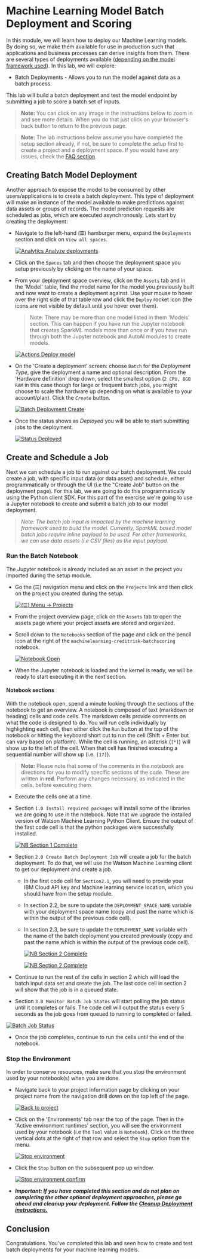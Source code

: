 # Machine Learning Model Batch Deployment and Scoring

In this module, we will learn how to deploy our Machine Learning models. By doing so, we make them available for use in production such that applications and business processes can derive insights from them. There are several types of deployments available ([depending on the model framework used](https://www.ibm.com/support/producthub/icpdata/docs/content/SSQNUZ_current/wsj/analyze-data/pm_service_supported_frameworks.html)). In this lab, we will explore:

* Batch Deployments - Allows you to run the model against data as a batch process.

This lab will build a batch deployment and test the model endpoint by submitting a job to score a batch set of inputs.

> **Note:** You can click on any image in the instructions below to zoom in and see more details. When you do that just click on your browser's back button to return to the previous page.

> **Note:** The lab instructions below assume you have completed the setup section already, if not, be sure to complete the setup first to create a project and a deployment space. If you would have any issues, check the [FAQ section](../faq/README.md).

## Creating Batch Model Deployment

Another approach to expose the model to be consumed by other users/applications is to create a batch deployment. This type of deployment will make an instance of the model available to make predictions against data assets or groups of records. The model prediction requests are scheduled as jobs, which are executed asynchronously. Lets start by creating the deployment:

* Navigate to the left-hand (☰) hamburger menu, expand the `Deployments` section and click on `View all spaces`.

    [![Analytics Analyze deployments](../images/navigation/menu-analytics-deployments.png)](../images/navigation/menu-analytics-deployments.png)

* Click on the `Spaces` tab and then choose the deployment space you setup previously by clicking on the name of your space.

* From your deployment space overview, click on the `Assets` tab and in the 'Model' table, find the model name for the model you previously built and now want to create a deployment against. Use your mouse to hover over the right side of that table row and click the `Deploy` rocket icon (the icons are not visible by default until you hover over them).

    > Note: There may be more than one model listed in them 'Models' section. This can happen if you have run the Jupyter notebook that creates SparkML models more than once or if you have run through both the Jupyter notebook and AutoAI modules to create models.

    [![Actions Deploy model](../images/deployment/deploy-autoai-model-icon.png)](../images/deployment/deploy-autoai-model-icon.png)

* On the 'Create a deployment' screen: choose `Batch` for the *Deployment Type*, give the deployment a name and optional description. From the 'Hardware definition' drop down, select the smallest option (`2 CPU, 8GB RAM` in this case though for large or frequent batch jobs, you might choose to scale the hardware up depending on what is available to your account/plan). Click the *`Create`* button.

    [![Batch Deployment Create](../images/deployment/deploy-batch-deployment.png)](../images/deployment/deploy-batch-deployment.png)

* Once the status shows as *Deployed* you will be able to start submitting jobs to the deployment.

    [![Status Deployed](../images/deployment/deploy-batch_dep_status.png)](../images/deployment/deploy-batch_dep_status.png)

## Create and Schedule a Job

Next we can schedule a job to run against our batch deployment. We could create a job, with specific input data (or data asset) and schedule, either programmatically or through the UI (i.e the "Create Job" button on the deployment page). For this lab, we are going to do this programmatically using the Python client SDK. For this part of the exercise we're going to use a Jupyter notebook to create and submit a batch job to our model deployment.

>*Note: The batch job input is impacted by the machine learning framework used to build the model. Currently, SparkML based model batch jobs require inline payload to be used. For other frameworks, we can use data assets (i.e CSV files) as the input payload.*

### Run the Batch Notebook

The Jupyter notebook is already included as an asset in the project you imported during the setup module.

* Go the (☰) navigation menu and click on the `Projects` link and then click on the project you created during the setup.

    [![(☰) Menu -> Projects](../images/navigation/menu-projects.png)](../images/navigation/menu-projects.png)

* From the project overview page, click on the `Assets` tab to open the assets page where your project assets are stored and organized.

* Scroll down to the `Notebooks` section of the page and click on the pencil icon at the right of the `machinelearning-creditrisk-batchscoring` notebook.

    [![Notebook Open](../images/deployment/deploy_batch_open_nb.png)](../images/deployment/deploy_batch_open_nb.png)

* When the Jupyter notebook is loaded and the kernel is ready, we will be ready to start executing it in the next section.

#### Notebook sections

With the notebook open, spend a minute looking through the sections of the notebook to get an overview. A notebook is composed of text (markdown or heading) cells and code cells. The markdown cells provide comments on what the code is designed to do. You will run cells individually by highlighting each cell, then either click the `Run` button at the top of the notebook or hitting the keyboard short cut to run the cell (Shift + Enter but can vary based on platform). While the cell is running, an asterisk (`[*]`) will show up to the left of the cell. When that cell has finished executing a sequential number will show up (i.e. `[17]`).

> **Note:** Please note that some of the comments in the notebook are directions for you to modify specific sections of the code. These are written in **red**. Perform any changes necessary, as indicated in the cells, before executing them.

* Execute the cells one at a time.

* Section `1.0 Install required packages` will install some of the libraries we are going to use in the notebook. Note that we upgrade the installed version of Watson Machine Learning Python Client. Ensure the output of the first code cell is that the python packages were successfully installed.

    [![NB Section 1 Complete](../images/deployment/deploy-batchnb-packageinstall.png)](../images/deployment/deploy-batchnb-packageinstall.png)

* Section `2.0 Create Batch Deployment Job` will create a job for the batch deployment. To do that, we will use the Watson Machine Learning client to get our deployment and create a job.

    * In the first code cell for `Section2.1`, you will need to provide your IBM Cloud API key and Machine learning service location, which you should have from the setup module.

    * In section 2.2, be sure to update the `DEPLOYMENT_SPACE_NAME` variable with your deployment space name (copy and past the name which is within the output of the previous code cell).

    * In section 2.3, be sure to update the `DEPLOYMENT_NAME` variable with the name of the batch deployment you created previously (copy and past the name which is within the output of the previous code cell).

        [![NB Section 2 Complete](../images/deployment/deploy-batchnb-dsname-set.png)](../images/deployment/deploy-batchnb-dsname-set.png)

        [![NB Section 2 Complete](../images/deployment/deploy-batchnb-depname-set.png)](../images/deployment/deploy-batchnb-depname-set.png)

* Continue to run the rest of the cells in section 2 which will load the batch input data set and create the job. The last code cell in section 2 will show that the job is in a queued state.

* Section `3.0 Monitor Batch Job Status` will start polling the job status until it completes or fails. The code cell will output the status every 5 seconds as the job goes from queued to running to completed or failed.

[![Batch Job Status](../images/deployment/deploy_batch_results_poll.png)](../images/deployment/deploy_batch_results_poll.png)

* Once the job completes, continue to run the cells until the end of the notebook.

### Stop the Environment

In order to conserve resources, make sure that you stop the environment used by your notebook(s) when you are done.

* Navigate back to your project information page by clicking on your project name from the navigation drill down on the top left of the page.

    [![Back to project](../images/project/navigate-to-project.png)](../images/project/navigate-to-project.png)

* Click on the 'Environments' tab near the top of the page. Then in the 'Active environment runtimes' section, you will see the environment used by your notebook (i.e the `Tool` value is `Notebook`). Click on the three vertical dots at the right of that row and select the `Stop` option from the menu.

    [![Stop environment](../images/project/stop-notebook-environment.png)](../images/project/stop-notebook-environment.png)

* Click the `Stop` button on the subsequent pop up window.

    [![Stop environment confirm](../images/project/stop-notebook-environment-confirmation.png)](../images/project/stop-notebook-environment-confirmation.png)

* ***Important: If you have completed this section and do not plan on completing the other optional deployment approaches, please go ahead and cleanup your deployment. Follow the [Cleanup Deployment instructions.](online-model-deployment.md#cleanup-deployments)***

## Conclusion

Congratulations. You've completed this lab and seen how to create and test batch deployments for your machine learning models.
